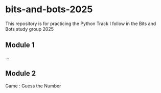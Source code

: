 # bits-and-bots-2025
This repository is for practicing the Python Track I follow in the Bits and Bots study group 2025

## Module 1
...

## Module 2
Game : Guess the Number
